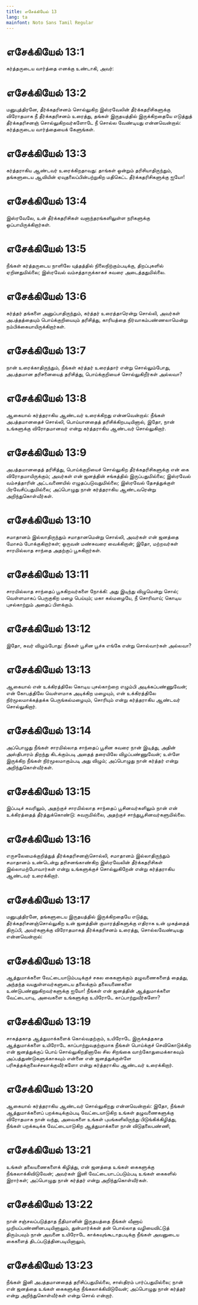 ```yaml
---
title: எசேக்கியேல் 13
lang: ta
mainfont: Noto Sans Tamil Regular
---
```


# எசேக்கியேல் 13:1

கர்த்தருடைய வார்த்தை எனக்கு உண்டாகி, அவர்:

# எசேக்கியேல் 13:2

மனுபுத்திரனே, தீர்க்கதரிசனம் சொல்லுகிற இஸ்ரவேலின் தீர்க்கதரிசிகளுக்கு விரோதமாக நீ தீர்க்கதரிசனம் உரைத்து, தங்கள் இருதயத்தில் இருக்கிறதையே எடுத்துத் தீர்க்கதரிசனஞ் சொல்லுகிறவர்களோடே நீ சொல்ல வேண்டியது என்னவென்றால்: கர்த்தருடைய வார்த்தையைக் கேளுங்கள்.

# எசேக்கியேல் 13:3

கர்த்தராகிய ஆண்டவர் உரைக்கிறதாவது: தாங்கள் ஒன்றும் தரிசியாதிருந்தும், தங்களுடைய ஆவியின் ஏவுதலைப்பின்பற்றுகிற மதிகெட்ட தீர்க்கதரிசிகளுக்கு ஐயோ!

# எசேக்கியேல் 13:4

இஸ்ரவேலே, உன் தீர்க்கதரிசிகள் வனாந்தரங்களிலுள்ள நரிகளுக்கு ஒப்பாயிருக்கிறார்கள்.

# எசேக்கியேல் 13:5

நீங்கள் கர்த்தருடைய நாளிலே யுத்தத்தில் நிலைநிற்கும்படிக்கு, திறப்புகளில் ஏறினதுமில்லை; இஸ்ரவேல் வம்சத்தாருக்காகச் சுவரை அடைத்ததுமில்லை.

# எசேக்கியேல் 13:6

கர்த்தர் தங்களை அனுப்பாதிருந்தும், கர்த்தர் உரைத்தாரென்று சொல்லி, அவர்கள் அபத்தத்தையும் பொய்க்குறியையும் தரிசித்து, காரியத்தை நிர்வாகம்பண்ணலாமென்று நம்பிக்கையாயிருக்கிறார்கள்.

# எசேக்கியேல் 13:7

நான் உரைக்காதிருந்தும், நீங்கள் கர்த்தர் உரைத்தார் என்று சொல்லும்போது, அபத்தமான தரிசனையைத் தரிசித்து, பொய்க்குறியைச் சொல்லுகிறீர்கள் அல்லவா?

# எசேக்கியேல் 13:8

ஆகையால் கர்த்தராகிய ஆண்டவர் உரைக்கிறது என்னவென்றால்: நீங்கள் அபத்தமானதைச் சொல்லி, பொய்யானதைத் தரிசிக்கிறபடியினால், இதோ, நான் உங்களுக்கு விரோதமானவர் என்று கர்த்தராகிய ஆண்டவர் சொல்லுகிறார்.

# எசேக்கியேல் 13:9

அபத்தமானதைத் தரிசித்து, பொய்க்குறியைச் சொல்லுகிற தீர்க்கதரிசிகளுக்கு என் கை விரோதமாயிருக்கும்; அவர்கள் என் ஜனத்தின் சங்கத்தில் இருப்பதுமில்லை; இஸ்ரவேல் வம்சத்தாரின் அட்டவணையில் எழுதப்படுவதுமில்லை; இஸ்ரவேல் தேசத்துக்குள் பிரவேசிப்பதுமில்லை; அப்பொழுது நான் கர்த்தராகிய ஆண்டவரென்று அறிந்துகொள்வீர்கள்.

# எசேக்கியேல் 13:10

சமாதானம் இல்லாதிருந்தும் சமாதானமென்று சொல்லி, அவர்கள் என் ஜனத்தை மோசம் போக்குகிறார்கள்; ஒருவன் மண்சுவரை வைக்கிறான்; இதோ, மற்றவர்கள் சாரமில்லாத சாந்தை அதற்குப் பூசுகிறார்கள்.

# எசேக்கியேல் 13:11

சாரமில்லாத சாந்தைப் பூசுகிறவர்களை நோக்கி: அது இடிந்து விழுமென்று சொல்; வெள்ளமாகப் பெருகுகிற மழை பெய்யும்; மகா கல்மழையே, நீ சொரிவாய்; கொடிய புசல்காற்றும் அதைப் பிளக்கும்.

# எசேக்கியேல் 13:12

இதோ, சுவர் விழும்போது: நீங்கள் பூசின பூச்சு எங்கே என்று சொல்வார்கள் அல்லவா?

# எசேக்கியேல் 13:13

ஆகையால் என் உக்கிரத்திலே கொடிய புசல்காற்றை எழும்பி அடிக்கப்பண்ணுவேன்; என் கோபத்திலே வெள்ளமாக அடிக்கிற மழையும், என் உக்கிரத்திலே நிர்மூலமாக்கத்தக்க பெருங்கல்மழையும், சொரியும் என்று கர்த்தராகிய ஆண்டவர் சொல்லுகிறார்.

# எசேக்கியேல் 13:14

அப்பொழுது நீங்கள் சாரமில்லாத சாந்தைப் பூசின சுவரை நான் இடித்து, அதின் அஸ்திபாரம் திறந்து கிடக்கும்படி அதைத் தரையிலே விழப்பண்ணுவேன்; உள்ளே இருக்கிற நீங்கள் நிர்மூலமாகும்படி அது விழும்; அப்பொழுது நான் கர்த்தர் என்று அறிந்துகொள்வீர்கள்.

# எசேக்கியேல் 13:15

இப்படிச் சுவரிலும், அதற்குச் சாரமில்லாத சாந்தைப் பூசினவர்களிலும் நான் என் உக்கிரத்தைத் தீர்த்துக்கொண்டு: சுவருமில்லை, அதற்குச் சாந்துபூசினவர்களுமில்லை.

# எசேக்கியேல் 13:16

எருசலேமைக்குறித்துத் தீர்க்கதரிசனஞ்சொல்லி, சமாதானம் இல்லாதிருந்தும் சமாதானம் உண்டென்று தரிசனங்காண்கிற இஸ்ரவேலின் தீர்க்கதரிசிகள் இல்லாமற்போவார்கள் என்று உங்களுக்குச் சொல்லுகிறேன் என்று கர்த்தராகிய ஆண்டவர் உரைக்கிறார்.

# எசேக்கியேல் 13:17

மனுபுத்திரனே, தங்களுடைய இருதயத்தில் இருக்கிறதையே எடுத்து, தீர்க்கதரிசனஞ்சொல்லுகிற உன் ஜனத்தின் குமாரத்திகளுக்கு எதிராக உன் முகத்தைத் திருப்பி, அவர்களுக்கு விரோதமாகத் தீர்க்கதரிசனம் உரைத்து, சொல்லவேண்டியது என்னவென்றால்:

# எசேக்கியேல் 13:18

ஆத்துமாக்களை வேட்டையாடும்படிக்குச் சகல கைகளுக்கும் தழுவணைகளைத் தைத்து, அந்தந்த வயதுள்ளவர்களுடைய தலைக்கும் தலையணைகளை உண்டுபண்ணுகிறவர்களுக்கு ஐயோ! நீங்கள் என் ஜனத்தின் ஆத்துமாக்களை வேட்டையாடி, அவைகளை உங்களுக்கு உயிரோடே காப்பாற்றுவீர்களோ?

# எசேக்கியேல் 13:19

சாகத்தகாத ஆத்துமாக்களைக் கொல்வதற்கும், உயிரோடே இருக்கத்தகாத ஆத்துமாக்களை உயிரோடே காப்பாற்றுவதற்குமாக நீங்கள் பொய்க்குச் செவிகொடுக்கிற என் ஜனத்துக்குப் பொய் சொல்லுகிறதினாலே சில சிறங்கை வாற்கோதுமைக்காகவும் அப்பத்துண்டுகளுக்காகவும் என்னை என் ஜனத்துக்குள்ளே பரிசுத்தக்குலைச்சலாக்குவீர்களோ என்று கர்த்தராகிய ஆண்டவர் உரைக்கிறார்.

# எசேக்கியேல் 13:20

ஆகையால் கர்த்தராகிய ஆண்டவர் சொல்லுகிறது என்னவென்றால்: இதோ, நீங்கள் ஆத்துமாக்களைப் பறக்கடிக்கும்படி வேட்டையாடுகிற உங்கள் தழுவணைகளுக்கு விரோதமாக நான் வந்து, அவைகளை உங்கள் புயங்களிலிருந்து பிடுங்கிக்கிழித்து, நீங்கள் பறக்கடிக்க வேட்டையாடுகிற ஆத்துமாக்களை நான் விடுதலைபண்ணி,

# எசேக்கியேல் 13:21

உங்கள் தலையணைகளைக் கிழித்து, என் ஜனத்தை உங்கள் கைகளுக்கு நீங்கலாக்கிவிடுவேன்; அவர்கள் இனி வேட்டையாடப்படும்படி உங்கள் கைகளில் இரார்கள்; அப்பொழுது நான் கர்த்தர் என்று அறிந்துகொள்வீர்கள்.

# எசேக்கியேல் 13:22

நான் சஞ்சலப்படுத்தாத நீதிமானின் இருதயத்தை நீங்கள் வீணாய் முறியப்பண்ணினபடியினாலும், துன்மார்க்கன் தன் பொல்லாத வழியைவிட்டுத் திரும்பவும் நான் அவனை உயிரோடே காக்கவுங்கூடாதபடிக்கு நீங்கள் அவனுடைய கைகளைத் திடப்படுத்தினபடியினாலும்,

# எசேக்கியேல் 13:23

நீங்கள் இனி அபத்தமானதைத் தரிசிப்பதுமில்லை, சாஸ்திரம் பார்ப்பதுமில்லை; நான் என் ஜனத்தை உங்கள் கைகளுக்கு நீங்கலாக்கிவிடுவேன்; அப்பொழுது நான் கர்த்தர் என்று அறிந்துகொள்வீர்கள் என்று சொல் என்றார்.

